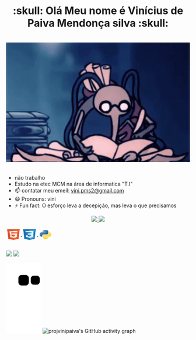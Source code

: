   <h1 align="center">:skull: Olá Meu nome é Vinícius de Paiva Mendonça silva :skull:</h1>
   <br>

<div align="center">
  <img width="800px" src="https://github.com/projvinipaiva/gif/blob/main/hollow-knight.gif">
</div>

<br>

- não trabalho
- Estudo na etec MCM na área de informatica "T.I"
- 📫 contatar meu emeil: vini.pms2@gmail.com
- 😄 Pronouns: vini
- ⚡ Fun fact: O esforço leva a decepição, mas leva o que precisamos
<div align="center">
  <a href="https://github.com/projvinipaiva">
  <img height="180em" src="https://github-readme-stats.vercel.app/api?username=projvinipaiva&show_icons=true&theme=dracula&include_all_commits=true&count_private=true"/>
  <img height="180em" src="https://github-readme-stats.vercel.app/api/top-langs/?username=projvinipaiva&layout=compact&langs_count=7&theme=dracula"/>
</div>
<div style="display: inline_block"><br>
  <img align="center" alt="Rafa-HTML" height="30" width="40" src="https://raw.githubusercontent.com/devicons/devicon/master/icons/html5/html5-original.svg">
  <img align="center" alt="Rafa-CSS" height="30" width="40" src="https://raw.githubusercontent.com/devicons/devicon/master/icons/css3/css3-original.svg">
  <img align="center" alt="Rafa-Python" height="30" width="40" src="https://raw.githubusercontent.com/devicons/devicon/master/icons/python/python-original.svg">
</div>

 ##
 
<div> 
  <a href="https://instagram.com/gh05t_st4r" target="_blank"><img src="https://img.shields.io/badge/-Instagram-%23E4405F?style=for-the-badge&logo=instagram&logoColor=white" target="_blank"></a>
  <a href = "vini.pms2@gmail.com"><img src="https://img.shields.io/badge/-Gmail-%23333?style=for-the-badge&logo=gmail&logoColor=white" target="_blank"></a> 
 
  ![Snake animation](https://github.com/rafaballerini/rafaballerini/blob/output/github-contribution-grid-snake.svg)
  ![projvinipaiva's GitHub activity graph](https://activity-graph.herokuapp.com/graph?username=projvinipaiva&hide_border=true&theme=github-light)
</div>


